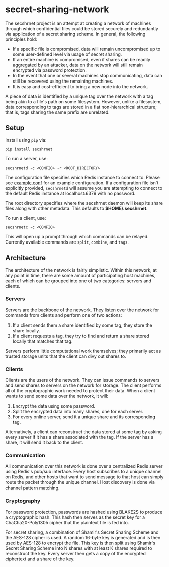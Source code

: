 # secret-sharing-network

The secshrnet project is an attempt at creating a network 
of machines through which confidential files could be stored 
securely and redundantly via application of a secret sharing scheme.
In general, the following principles hold:

* If a specific file is compromised, data will remain 
uncompromised up to some user-defined level via usage of
secret sharing.
* If an entire machine is compromised, even if shares can 
be readily aggregated by an attacker, data on the network
will still remain encrypted via password protection.
* In the event that one or several machines stop communicating, 
data can still be recovered using the remaining machines.
* It is easy and cost-efficient to bring a new node into the 
network.

A piece of data is identified by a unique tag over the network
with a tag being akin to a file's path on some filesystem. However,
unlike a filesystem, data corresponding to tags are stored in a flat 
non-hierarchical structure; that is, tags sharing the same prefix
are unrelated.

## Setup

Install using `pip` via:

```
pip install secshrnet
```

To run a server, use:

```
secshrnetd -c <CONFIG> -r <ROOT_DIRECTORY>
```

The configuration file specifies which Redis instance to connect
to. Please see [example.conf](https://github.com/dmhacker/secret-sharing-network/blob/master/example.conf) for an example configuration.
If a configuration file isn't explicitly provided, `secshrnetd`
will assume you are attempting to connect to the default
Redis instance at localhost:6379 with no password.

The root directory specifies where the secshrnet daemon will
keep its share files along with other metadata. This defaults 
to **$HOME/.secshrnet**.

To run a client, use:

```
secshrnetc -c <CONFIG>
```

This will open up a prompt through which commands can be relayed.
Currently available commands are `split`, `combine`, and `tags`.

## Architecture

The architecture of the network is fairly simplistic. Within this
network, at any point in time, there are some amount of participating 
host machines, each of which can be grouped into one of two categories:
servers and clients.

### Servers

Servers are the backbone of the network. They listen over the network
for commands from clients and perform one of two actions:
1. If a client sends them a share identified by some tag, they store 
the share locally.
2. If a client requests a tag, they try to find and return a share 
stored locally that matches that tag.

Servers perform little computational work themselves; they primarily
act as trusted storage units that the client can divy out shares to.

### Clients

Clients are the users of the network. They can issue commands to 
servers and send shares to servers on the network for storage. The
client performs all of the cryptographic work needed to protect
their data. When a client wants to send some data over the network,
it will:
1. Encrypt the data using some password.
2. Split the encrypted data into many shares, one for each server.
3. For every online server, send it a unique share and its 
corresponding tag.

Alternatively, a client can reconstruct the data stored at some tag 
by asking every server if it has a share associated with the tag. If
the server has a share, it will send it back to the client.

### Communication

All communication over this network is done over a centralized Redis
server using Redis's pub/sub interface. Every host subscribes to a 
unique channel on Redis, and other hosts that want to send message 
to that host can simply route the packet through the unique channel.
Host discovery is done via channel pattern matching.

### Cryptography

For password protection, passwords are hashed using BLAKE2S to produce
a cryptographic hash. This hash then serves as the secret key for a
ChaCha20-Poly1305 cipher that the plaintext file is fed into.

For secret sharing, a combination of Shamir's Secret Sharing Scheme
and the AES-128 cipher is used. A random 16-byte key is generated and is
then used by AES-128 to encrypt the file. This key is then split using
Shamir's Secret Sharing Scheme into N shares with at least K shares 
required to reconstruct the key. Every server then gets a copy of the
encrypted ciphertext and a share of the key.
